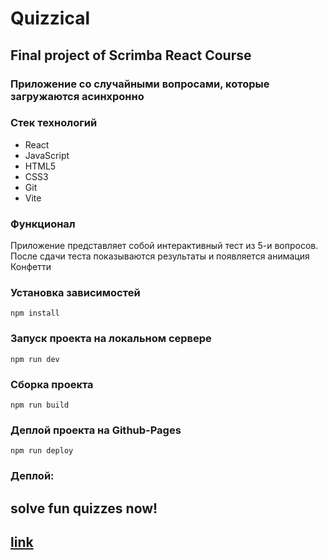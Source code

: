 # Quizzical

## Final project of Scrimba React Course

### Приложение со случайными вопросами, которые загружаются асинхронно

### Стек технологий
- React
- JavaScript
- HTML5
- CSS3
- Git
- Vite

### Функционал
<p>Приложение представляет собой интерактивный тест из 5-и вопросов. После сдачи теста показываются результаты и появляется анимация Конфетти</p>

### Установка зависимостей
`npm install`

### Запуск проекта на локальном сервере
`npm run dev`

### Сборка проекта
`npm run build`

### Деплой проекта на Github-Pages
`npm run deploy`

### Деплой: 
## solve fun quizzes now!

## [link](https://danieledefoe.github.io/Quizzical/)
